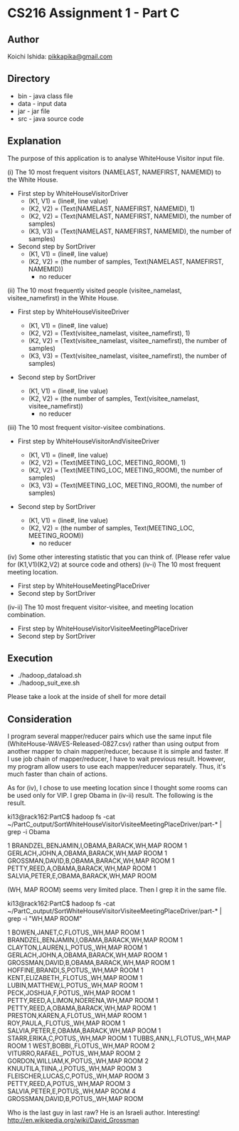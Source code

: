 # CS216 Assignment 1 - Part C

## Author
Koichi Ishida: pikkapika@gmail.com

## Directory
* bin - java class file 
* data - input data
* jar - jar file
* src - java source code

## Explanation
The purpose of this application is to analyse WhiteHouse Visitor input file.

(i) The 10 most frequent visitors (NAMELAST, NAMEFIRST, NAMEMID) to the White House. 

* First step by WhiteHouseVisitorDriver
  * (K1, V1) = (line#, line value)
  * (K2, V2) = (Text(NAMELAST, NAMEFIRST, NAMEMID), 1)
  * (K2, V2) = (Text(NAMELAST, NAMEFIRST, NAMEMID), the number of samples)
  * (K3, V3) = (Text(NAMELAST, NAMEFIRST, NAMEMID), the number of samples)
* Second step by SortDriver
  * (K1, V1) = (line#, line value)
  * (K2, V2) = (the number of samples, Text(NAMELAST, NAMEFIRST, NAMEMID))
	* no reducer

(ii) The 10 most frequently visited people (visitee_namelast, visitee_namefirst) in the White House. 

* First step by WhiteHouseVisiteeDriver
  * (K1, V1) = (line#, line value)
  * (K2, V2) = (Text(visitee_namelast, visitee_namefirst), 1)
  * (K2, V2) = (Text(visitee_namelast, visitee_namefirst), the number of samples)
  * (K3, V3) = (Text(visitee_namelast, visitee_namefirst), the number of samples)

* Second step by SortDriver
  * (K1, V1) = (line#, line value)
  * (K2, V2) = (the number of samples, Text(visitee_namelast, visitee_namefirst))
	* no reducer

(iii) The 10 most frequent visitor-visitee combinations. 

* First step by WhiteHouseVisitorAndVisiteeDriver
  * (K1, V1) = (line#, line value)
  * (K2, V2) = (Text(MEETING_LOC, MEETING_ROOM), 1)
  * (K2, V2) = (Text(MEETING_LOC, MEETING_ROOM), the number of samples)
  * (K3, V3) = (Text(MEETING_LOC, MEETING_ROOM), the number of samples)

* Second step by SortDriver
  * (K1, V1) = (line#, line value)
  * (K2, V2) = (the number of samples, Text(MEETING_LOC, MEETING_ROOM))
	* no reducer

(iv) Some other interesting statistic that you can think of. (Please refer value for (K1,V1)(K2,V2) at source code and others)
(iv-i) The 10 most frequent meeting location.

* First step by WhiteHouseMeetingPlaceDriver
* Second step by SortDriver

(iv-ii) The 10 most frequent visitor-visitee, and meeting location combination.

* First step by WhiteHouseVisitorVisiteeMeetingPlaceDriver
* Second step by SortDriver

## Execution
* ./hadoop_dataload.sh
* ./hadoop_suit_exe.sh

Please take a look at the inside of shell for more detail

## Consideration
I program several mapper/reducer pairs which use the same input file (WhiteHouse-WAVES-Released-0827.csv) rather than using output from another mapper to chain mapper/reducer, because it is simple and faster.
If I use job chain of mapper/reducer, I have to wait previous result. However, my program allow users to use each mapper/reducer separately. Thus, it's much faster than chain of actions.

As for (iv), I chose to use meeting location since I thought some rooms can be used only for VIP.
I grep Obama in (iv-ii) result. The following is the result.


ki13@rack162:PartC$ hadoop fs -cat ~/PartC_output/SortWhiteHouseVisitorVisiteeMeetingPlaceDriver/part-* | grep -i Obama

1	BRANDZEL,BENJAMIN,I,OBAMA,BARACK,WH,MAP ROOM
1	GERLACH,JOHN,A,OBAMA,BARACK,WH,MAP ROOM
1	GROSSMAN,DAVID,B,OBAMA,BARACK,WH,MAP ROOM
1	PETTY,REED,A,OBAMA,BARACK,WH,MAP ROOM
1	SALVIA,PETER,E,OBAMA,BARACK,WH,MAP ROOM

(WH, MAP ROOM) seems very limited place. Then I grep it in the same file.


ki13@rack162:PartC$ hadoop fs -cat ~/PartC_output/SortWhiteHouseVisitorVisiteeMeetingPlaceDriver/part-* | grep -i "WH,MAP ROOM"

1	BOWEN,JANET,C,FLOTUS,,WH,MAP ROOM
1	BRANDZEL,BENJAMIN,I,OBAMA,BARACK,WH,MAP ROOM
1	CLAYTON,LAUREN,L,POTUS,,WH,MAP ROOM
1	GERLACH,JOHN,A,OBAMA,BARACK,WH,MAP ROOM
1	GROSSMAN,DAVID,B,OBAMA,BARACK,WH,MAP ROOM
1	HOFFINE,BRANDI,S,POTUS,,WH,MAP ROOM
1	KENT,ELIZABETH,,FLOTUS,,WH,MAP ROOM
1	LUBIN,MATTHEW,L,POTUS,,WH,MAP ROOM
1	PECK,JOSHUA,F,POTUS,,WH,MAP ROOM
1	PETTY,REED,A,LIMON,NOERENA,WH,MAP ROOM
1	PETTY,REED,A,OBAMA,BARACK,WH,MAP ROOM
1	PRESTON,KAREN,A,FLOTUS,,WH,MAP ROOM
1	ROY,PAULA,,FLOTUS,,WH,MAP ROOM
1	SALVIA,PETER,E,OBAMA,BARACK,WH,MAP ROOM
1	STARR,ERIKA,C,POTUS,,WH,MAP ROOM
1	TUBBS,ANN,L,FLOTUS,,WH,MAP ROOM
1	WEST,BOBBI,,FLOTUS,,WH,MAP ROOM
2	VITURRO,RAFAEL,,POTUS,,WH,MAP ROOM
2	GORDON,WILLIAM,K,POTUS,,WH,MAP ROOM
2	KNUUTILA,TIINA,J,POTUS,,WH,MAP ROOM
3	FLEISCHER,LUCAS,C,POTUS,,WH,MAP ROOM
3	PETTY,REED,A,POTUS,,WH,MAP ROOM
3	SALVIA,PETER,E,POTUS,,WH,MAP ROOM
4	GROSSMAN,DAVID,B,POTUS,,WH,MAP ROOM

Who is the last guy in last raw? He is an Israeli author. Interesting!
http://en.wikipedia.org/wiki/David_Grossman

